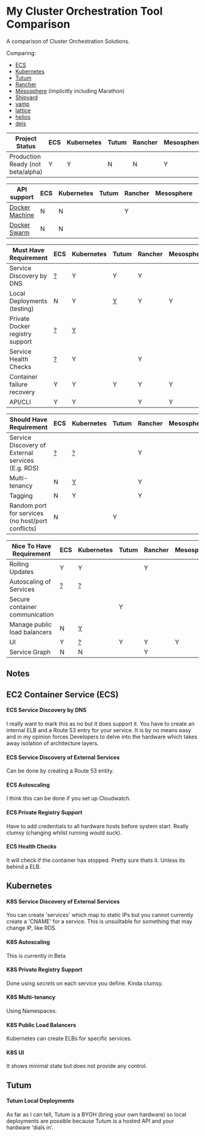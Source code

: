 # My Cluster Orchestration Tool Comparison
A comparison of Cluster Orchestration Solutions.

Comparing:
- [ECS](https://aws.amazon.com/ecs/details/)
- [Kubernetes](http://kubernetes.io)
- [Tutum](https://www.tutum.co)
- [Rancher](http://rancher.com)
- [Mesosphere](https://mesosphere.com) (implicitly including Marathon)
- [Shipyard](http://shipyard-project.com)
- [vamp](http://vamp.io)
- [lattice](http://lattice.cf)
- [helios](https://github.com/spotify/helios)
- [deis](http://deis.io)

| Project Status | ECS | Kubernetes | Tutum | Rancher | Mesosphere | Shipyard | vamp | lattice | helios | deis |
| --------------- | --- | --- | --- | --- | --- | --- | --- | --- | --- | --- |
| Production Ready (not beta/alpha) | Y | Y | N | N | Y | ? | N | ? | Y | Y |

| API support | ECS | Kubernetes | Tutum | Rancher | Mesosphere | Shipyard | vamp | lattice | helios | deis |
| --------------- | --- | --- | --- | --- | --- | --- | --- | --- | --- | --- |
| [Docker Machine](https://docs.docker.com/machine/) | N | N | | Y | |   | | | | |
| [Docker Swarm](https://docs.docker.com/swarm/)     | N | N | |   | | Y | | | | |

|  Must Have Requirement | ECS | Kubernetes | Tutum | Rancher | Mesosphere | Shipyard | vamp | lattice | helios | deis |
| --------------- | --- | --- | --- | --- | --- | --- | --- | --- | --- | --- |
| Service Discovery by DNS        | [?](#ecs-service-discovery-by-dns) | Y                                  | Y                             | Y |   | | | | | |
| Local Deployments (testing)     | N                                  | Y                                  | [Y](#tutum-local-deployments) | Y | Y | | | | | |
| Private Docker registry support | [?](#ecs-private-registry-support) | [Y](#k8s-private-registry-support) |                               |   |   | | | | | |
| Service Health Checks           | [?](#ecs-health-checks)            | Y                                  |                               | Y |   | | | | | |
| Container failure recovery      | Y                                  | Y                                  | Y                             | Y | Y | | | | | |
| API/CLI                         | Y                                  | Y                                  |                               | Y | Y | | | | | |

| Should Have Requirement | ECS | Kubernetes | Tutum | Rancher | Mesosphere | Shipyard | vamp | lattice | helios | deis |
| --------------- | --- | --- | --- | --- | --- | --- | --- | --- | --- | --- |
| Service Discovery of External services (E.g. RDS) | [?](#ecs-service-discovery-of-external-services) | [?](#k8s-service-discovery-of-external-services) |   | Y | | | | | | |
| Multi-tenancy                                     | N                                                | [Y](#k8s-multi-tenancy)                          |   | Y | | | | | | |
| Tagging                                           | N                                                | Y                                                |   | Y | | | | | | |
| Random port for services (no host/port conflicts) | N                                                |                                                  | Y |   | | | | | | |

| Nice To Have Requirement | ECS | Kubernetes | Tutum | Rancher | Mesosphere | Shipyard | vamp | lattice | helios | deis |
| --------------- | --- | --- | --- | --- | --- | --- | --- | --- | --- | --- |
| Rolling Updates                | Y                     | Y                               |   | Y |   | | | | | |
| Autoscaling of Services        | [?](#ecs-autoscaling) | [?](#k8s-autoscaling)           |   |   |   | | | | | |
| Secure container communication |                       |                                 | Y |   |   | | | | | |
| Manage public load balancers   | N                     | [Y](#k8s-public-load-balancers) |   |   |   | | | | | |
| UI                             | Y                     | [?](#k8s-ui)                    | Y | Y | Y | | | | | |
| Service Graph                  | N                     | N                               |   | Y |   | | | | | |

## Notes
## EC2 Container Service (ECS)
#### ECS Service Discovery by DNS
I really want to mark this as no but it does support it. You have to create an internal ELB and a Route 53 entry for your service.
It is by no means easy and in my opinion forces Developers to delve into the hardware which takes away isolation of architecture layers.
#### ECS Service Discovery of External Services
Can be done by creating a Route 53 entity.
#### ECS Autoscaling
I think this can be done if you set up Cloudwatch.
#### ECS Private Registry Support
Have to add credentials to all hardware hosts before system start. Really clumsy (changing whilst running would suck).
#### ECS Health Checks
It will check if the container has stopped. Pretty sure thats it. Unless its behind a ELB.

## Kubernetes
#### K8S Service Discovery of External Services
You can create 'services' which map to static IPs but you cannot currently create a 'CNAME' for a service. This is unsuiltable for something that may change IP, like RDS.
#### K8S Autoscaling
This is currently in Beta
#### K8S Private Registry Support
Done using *secrets* on each service you define. Kinda clumsy.
#### K8S Multi-tenancy
Using Namespaces.
#### K8S Public Load Balancers
Kubernetes can create ELBs for specific services.
#### K8S UI
It shows minimal state but does not provide any control.

## Tutum
#### Tutum Local Deployments
As far as I can tell, Tutum is a BYOH (bring your own hardware) so local deployments are possible because Tutum is a hosted API and your hardware 'dials in'.
